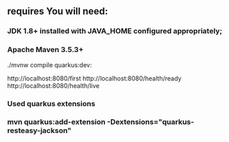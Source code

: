 ## requires You will need:

### JDK 1.8+ installed with JAVA_HOME configured appropriately;
### Apache Maven 3.5.3+

./mvnw compile quarkus:dev:

http://localhost:8080/first
http://localhost:8080/health/ready
http://localhost:8080/health/live

### Used quarkus extensions 
### mvn quarkus:add-extension -Dextensions="quarkus-resteasy-jackson"